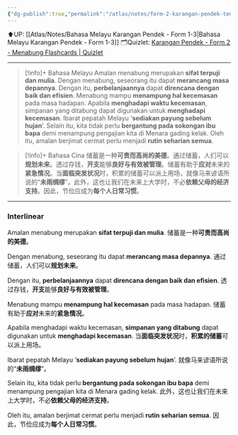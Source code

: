 ```yaml
---
{"dg-publish":true,"permalink":"/atlas/notes/form-2-karangan-pendek-tema-13-manfaat-menabung/"}
---
```



⬆️UP: [[Atlas/Notes/Bahasa Melayu Karangan Pendek - Form 1-3\|Bahasa Melayu Karangan Pendek - Form 1-3]]
🗂️Quizlet: [Karangan Pendek - Form 2 - Menabung Flashcards | Quizlet](https://quizlet.com/my/977474638/karangan-pendek-form-2-menabung-flash-cards/?i=1vbzw5&x=1jqt)

---

> [!info]+ Bahasa Melayu
> Amalan menabung merupakan **sifat terpuji dan mulia**. Dengan menabung, seseorang itu dapat **merancang masa depannya**. Dengan itu, **perbelanjaannya** dapat **direncana dengan baik dan efisien**. Menabung mampu **menampung hal kecemasan** pada masa hadapan. Apabila **menghadapi waktu kecemasan**, simpanan yang ditabung dapat digunakan untuk **menghadapi kecemasan**. Ibarat pepatah Melayu ‘**sediakan payung sebelum hujan**’. Selain itu, kita tidak perlu **bergantung pada sokongan ibu bapa** demi menampung pengajian kita di Menara gading kelak. Oleh itu, amalan berjimat cermat perlu menjadi **rutin seharian semua**.

> [!info]+ Bahasa Cina
> 储蓄是一种**可贵而高尚的美德**。通过储蓄，人们可以**规划未来**。透过存钱，**开支**能够**良好与有效被管理**。储蓄有助于**应对**未来的**紧急情况**。当**面临突发状况**时，积累的储蓄可以派上⽤场，就像⻢来谚语所说的“**未雨绸缪**”。此外，这也让我们在未来上大学时，不必**依赖⽗⺟的经济支持**。因此，节俭应成为**每个人日常习惯**。


---

### Interlinear

Amalan menabung merupakan **sifat terpuji dan mulia**. 
储蓄是一种**可贵而高尚的美德**。

Dengan menabung, seseorang itu dapat **merancang masa depannya**. 
通过储蓄，人们可以**规划未来**。

Dengan itu, **perbelanjaannya** dapat **direncana dengan baik dan efisien**. 
透过存钱，**开支**能够**良好与有效被管理**。

Menabung mampu **menampung hal kecemasan** pada masa hadapan. 
储蓄有助于**应对**未来的**紧急情况**。

Apabila menghadapi waktu kecemasan, **simpanan yang ditabung** dapat digunakan untuk **menghadapi kecemasan**. 
当**面临突发状况**时，**积累的储蓄**可以派上⽤场。

Ibarat pepatah Melayu ‘**sediakan payung sebelum hujan**’. 
就像⻢来谚语所说的“**未雨绸缪**”。

Selain itu, kita tidak perlu **bergantung pada sokongan ibu bapa** demi menampung pengajian kita di Menara gading kelak. 
此外，这也让我们在未来上大学时，不必**依赖⽗⺟的经济支持**。

Oleh itu, amalan berjimat cermat perlu menjadi **rutin seharian semua**.
因此，节俭应成为**每个人日常习惯**。

